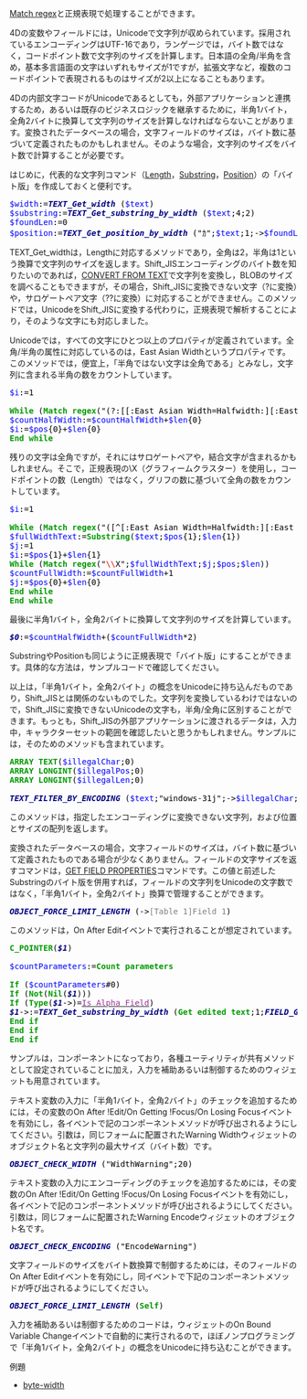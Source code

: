 [Match regex](http://doc.4d.com/4Dv15/4D/15/Match-regex.301-2006648.ja.html)と正規表現で処理することができます。

4Dの変数やフィールドには，Unicodeで文字列が収められています。採用されているエンコーディングはUTF-16であり，ランゲージでは，バイト数ではなく，コードポイント数で文字列のサイズを計算します。日本語の全角/半角を含め，基本多言語面の文字はいずれもサイズが1ですが，拡張文字など，複数のコードポイントで表現されるものはサイズが2以上になることもあります。

4Dの内部文字コードがUnicodeであるとしても，外部アプリケーションと連携するため，あるいは既存のビジネスロジックを継承するために，半角1バイト，全角2バイトに換算して文字列のサイズを計算しなければならないことがあります。変換されたデータベースの場合，文字フィールドのサイズは，バイト数に基づいて定義されたものかもしれません。そのような場合，文字列のサイズをバイト数で計算することが必要です。

はじめに，代表的な文字列コマンド（[Length](http://doc.4d.com/4Dv15/4D/15/Length.301-2006662.ja.html)，[Substring](http://doc.4d.com/4Dv15/4D/15/Substring.301-2006645.ja.html)，[Position](http://doc.4d.com/4Dv15/4D/15/Position.301-2006659.ja.html)）の「バイト版」を作成しておくと便利です。

<!-- Generator: GNU source-highlight 3.1.6
by Lorenzo Bettini
http://www.lorenzobettini.it
http://www.gnu.org/software/src-highlite -->
<pre><tt><font color="#0000FF">$width</font><font color="#000000">:=</font><b><i><font color="#000080">TEXT_Get_width </font></i></b><font color="#000000">(</font><font color="#0000FF">$text</font><font color="#000000">)</font>
<font color="#0000FF">$substring</font><font color="#000000">:=</font><b><i><font color="#000080">TEXT_Get_substring_by_width </font></i></b><font color="#000000">(</font><font color="#0000FF">$text</font><font color="#000000">;</font><font color="#000000">4</font><font color="#000000">;</font><font color="#000000">2</font><font color="#000000">)</font>
<font color="#0000FF">$foundLen</font><font color="#000000">:=</font><font color="#000000">0</font>
<font color="#0000FF">$position</font><font color="#000000">:=</font><b><i><font color="#000080">TEXT_Get_position_by_width </font></i></b><font color="#000000">(</font><font color="#000000">"ｶ"</font><font color="#000000">;</font><font color="#0000FF">$text</font><font color="#000000">;</font><font color="#000000">1</font><font color="#000000">;-&gt;</font><font color="#0000FF">$foundLen</font><font color="#000000">)</font></tt></pre>

TEXT_Get_widthは，Lengthに対応するメソッドであり，全角は2，半角は1という換算で文字列のサイズを返します。Shift_JISエンコーディングのバイト数を知りたいのであれば，[CONVERT FROM TEXT](http://doc.4d.com/4Dv15/4D/15/CONVERT-FROM-TEXT.301-2006651.ja.html)で文字列を変換し，BLOBのサイズを調べることもできますが，その場合，Shift_JISに変換できない文字（?に変換）や，サロゲートペア文字（??に変換）に対応することができません。このメソッドでは，UnicodeをShift_JISに変換する代わりに，正規表現で解析することにより，そのような文字にも対応しました。

Unicodeでは，すべての文字にひとつ以上のプロパティが定義されています。全角/半角の属性に対応しているのは，East Asian Widthというプロパティです。このメソッドでは，便宜上，「半角ではない文字は全角である」とみなし，文字列に含まれる半角の数をカウントしています。

<!-- Generator: GNU source-highlight 3.1.6
by Lorenzo Bettini
http://www.lorenzobettini.it
http://www.gnu.org/software/src-highlite -->
<pre><tt><font color="#0000FF">$i</font><font color="#000000">:=</font><font color="#000000">1</font>

<b><font color="#009900">While</font></b> <font color="#000000">(</font><b><font color="#009900">Match regex</font></b><font color="#000000">(</font><font color="#000000">"(?:[[:East Asian Width=Halfwidth:][:East Asian Width=Narrow:]]+)"</font><font color="#000000">;</font><font color="#0000FF">$text</font><font color="#000000">;</font><font color="#0000FF">$i</font><font color="#000000">;</font><font color="#0000FF">$pos</font><font color="#000000">;</font><font color="#0000FF">$len</font><font color="#000000">))</font>
<font color="#0000FF">$countHalfWidth</font><font color="#000000">:=</font><font color="#0000FF">$countHalfWidth</font><font color="#000000">+</font><font color="#0000FF">$len</font><font color="#000000">{</font><font color="#000000">0</font><font color="#000000">}</font>
<font color="#0000FF">$i</font><font color="#000000">:=</font><font color="#0000FF">$pos</font><font color="#000000">{</font><font color="#000000">0</font><font color="#000000">}+</font><font color="#0000FF">$len</font><font color="#000000">{</font><font color="#000000">0</font><font color="#000000">}</font>
<b><font color="#009900">End while</font></b> </tt></pre>

残りの文字は全角ですが，それにはサロゲートペアや，結合文字が含まれるかもしれません。そこで，正規表現の\X（グラフィームクラスター）を使用し，コードポイントの数（Length）ではなく，グリフの数に基づいて全角の数をカウントしています。

<!-- Generator: GNU source-highlight 3.1.6
by Lorenzo Bettini
http://www.lorenzobettini.it
http://www.gnu.org/software/src-highlite -->
<pre><tt><font color="#0000FF">$i</font><font color="#000000">:=</font><font color="#000000">1</font>

<b><font color="#009900">While</font></b> <font color="#000000">(</font><b><font color="#009900">Match regex</font></b><font color="#000000">(</font><font color="#000000">"([^[:East Asian Width=Halfwidth:][:East Asian Width=Narrow:]]+)"</font><font color="#000000">;</font><font color="#0000FF">$text</font><font color="#000000">;</font><font color="#0000FF">$i</font><font color="#000000">;</font><font color="#0000FF">$pos</font><font color="#000000">;</font><font color="#0000FF">$len</font><font color="#000000">))</font>
<font color="#0000FF">$fullWidthText</font><font color="#000000">:=</font><b><font color="#009900">Substring</font></b><font color="#000000">(</font><font color="#0000FF">$text</font><font color="#000000">;</font><font color="#0000FF">$pos</font><font color="#000000">{</font><font color="#000000">1</font><font color="#000000">};</font><font color="#0000FF">$len</font><font color="#000000">{</font><font color="#000000">1</font><font color="#000000">})</font>
<font color="#0000FF">$j</font><font color="#000000">:=</font><font color="#000000">1</font>
<font color="#0000FF">$i</font><font color="#000000">:=</font><font color="#0000FF">$pos</font><font color="#000000">{</font><font color="#000000">1</font><font color="#000000">}+</font><font color="#0000FF">$len</font><font color="#000000">{</font><font color="#000000">1</font><font color="#000000">}</font>
<b><font color="#009900">While</font></b> <font color="#000000">(</font><b><font color="#009900">Match regex</font></b><font color="#000000">(</font><font color="#000000">"</font><font color="#FF0000">\\</font><font color="#000000">X"</font><font color="#000000">;</font><font color="#0000FF">$fullWidthText</font><font color="#000000">;</font><font color="#0000FF">$j</font><font color="#000000">;</font><font color="#0000FF">$pos</font><font color="#000000">;</font><font color="#0000FF">$len</font><font color="#000000">))</font>
<font color="#0000FF">$countFullWidth</font><font color="#000000">:=</font><font color="#0000FF">$countFullWidth</font><font color="#000000">+</font><font color="#000000">1</font>
<font color="#0000FF">$j</font><font color="#000000">:=</font><font color="#0000FF">$pos</font><font color="#000000">{</font><font color="#000000">0</font><font color="#000000">}+</font><font color="#0000FF">$len</font><font color="#000000">{</font><font color="#000000">0</font><font color="#000000">}</font>
<b><font color="#009900">End while</font></b> 
<b><font color="#009900">End while</font></b> </tt></pre>

最後に半角1バイト，全角2バイトに換算して文字列のサイズを計算しています。

<!-- Generator: GNU source-highlight 3.1.6
by Lorenzo Bettini
http://www.lorenzobettini.it
http://www.gnu.org/software/src-highlite -->
<pre><tt><b><i><font color="#000080">$0</font></i></b><font color="#000000">:=</font><font color="#0000FF">$countHalfWidth</font><font color="#000000">+(</font><font color="#0000FF">$countFullWidth</font><font color="#000000">*</font><font color="#000000">2</font><font color="#000000">)</font></tt></pre>

SubstringやPositionも同じように正規表現で「バイト版」にすることができます。具体的な方法は，サンプルコードで確認してください。

以上は，「半角1バイト，全角2バイト」の概念をUnicodeに持ち込んだものであり，Shift_JISとは関係のないものでした。文字列を変換しているわけではないので，Shift_JISに変換できないUnicodeの文字も，半角/全角に区別することができます。もっとも，Shift_JISの外部アプリケーションに渡されるデータは，入力中，キャラクターセットの範囲を確認したいと思うかもしれません。サンプルには，そのためのメソッドも含まれています。

<!-- Generator: GNU source-highlight 3.1.6
by Lorenzo Bettini
http://www.lorenzobettini.it
http://www.gnu.org/software/src-highlite -->
<pre><tt><b><font color="#009900">ARRAY TEXT</font></b><font color="#000000">(</font><font color="#0000FF">$illegalChar</font><font color="#000000">;</font><font color="#000000">0</font><font color="#000000">)</font>
<b><font color="#009900">ARRAY LONGINT</font></b><font color="#000000">(</font><font color="#0000FF">$illegalPos</font><font color="#000000">;</font><font color="#000000">0</font><font color="#000000">)</font>
<b><font color="#009900">ARRAY LONGINT</font></b><font color="#000000">(</font><font color="#0000FF">$illegalLen</font><font color="#000000">;</font><font color="#000000">0</font><font color="#000000">)</font>

<b><i><font color="#000080">TEXT_FILTER_BY_ENCODING </font></i></b><font color="#000000">(</font><font color="#0000FF">$text</font><font color="#000000">;</font><font color="#000000">"windows-31j"</font><font color="#000000">;-&gt;</font><font color="#0000FF">$illegalChar</font><font color="#000000">;-&gt;</font><font color="#0000FF">$illegalPos</font><font color="#000000">;-&gt;</font><font color="#0000FF">$illegalLen</font><font color="#000000">)</font></tt></pre>

このメソッドは，指定したエンコーディングに変換できない文字列，および位置とサイズの配列を返します。

変換されたデータベースの場合，文字フィールドのサイズは，バイト数に基づいて定義されたものである場合が少なくありません。フィールドの文字サイズを返すコマンドは，[GET FIELD PROPERTIES](http://doc.4d.com/4Dv15/4D/15/GET-FIELD-PROPERTIES.301-2006631.ja.html)コマンドです。この値と前述したSubstringのバイト版を併用すれば，フィールドの文字列をUnicodeの文字数ではなく，「半角1バイト，全角2バイト」換算で管理することができます。

<!-- Generator: GNU source-highlight 3.1.6
by Lorenzo Bettini
http://www.lorenzobettini.it
http://www.gnu.org/software/src-highlite -->
<pre><tt><b><i><font color="#000080">OBJECT_FORCE_LIMIT_LENGTH </font></i></b><font color="#000000">(-&gt;</font><font color="#808080">[Table_1]Field_1</font><font color="#000000">)</font></tt></pre>

このメソッドは，On After Editイベントで実行されることが想定されています。

<!-- Generator: GNU source-highlight 3.1.6
by Lorenzo Bettini
http://www.lorenzobettini.it
http://www.gnu.org/software/src-highlite -->
<pre><tt><b><font color="#009900">C_POINTER</font></b><font color="#000000">(</font><b><i><font color="#000080">$1</font></i></b><font color="#000000">)</font>

<font color="#0000FF">$countParameters</font><font color="#000000">:=</font><b><font color="#009900">Count parameters</font></b>

<b><font color="#009900">If</font></b> <font color="#000000">(</font><font color="#0000FF">$countParameters</font><font color="#000000">#</font><font color="#000000">0</font><font color="#000000">)</font>
<b><font color="#009900">If</font></b> <font color="#000000">(</font><b><font color="#009900">Not</font></b><font color="#000000">(</font><b><font color="#009900">Nil</font></b><font color="#000000">(</font><b><i><font color="#000080">$1</font></i></b><font color="#000000">)))</font>
<b><font color="#009900">If</font></b> <font color="#000000">(</font><b><font color="#009900">Type</font></b><font color="#000000">(</font><b><i><font color="#000080">$1</font></i></b><font color="#000000">-&gt;)=</font><u><font color="#993399">Is Alpha Field</font></u><font color="#000000">)</font>
<b><i><font color="#000080">$1</font></i></b><font color="#000000">-&gt;:=</font><b><i><font color="#000080">TEXT_Get_substring_by_width </font></i></b><font color="#000000">(</font><b><font color="#009900">Get edited text</font></b><font color="#000000">;</font><font color="#000000">1</font><font color="#000000">;</font><b><i><font color="#000080">FIELD_Get_limit_length </font></i></b><font color="#000000">(</font><b><i><font color="#000080">$1</font></i></b><font color="#000000">))</font>
<b><font color="#009900">End if</font></b> 
<b><font color="#009900">End if</font></b> 
<b><font color="#009900">End if</font></b> </tt></pre>

サンプルは，コンポーネントになっており，各種ユーティリティが共有メソッドとして設定されていることに加え，入力を補助あるいは制御するためのウィジェットも用意されています。

テキスト変数の入力に「半角1バイト，全角2バイト」のチェックを追加するためには，その変数のOn After !Edit/On Getting !Focus/On Losing Focusイベントを有効にし，各イベントで記のコンポーネントメソッドが呼び出されるようにしてください。引数は，同じフォームに配置されたWarning Widthウィジェットのオブジェクト名と文字列の最大サイズ（バイト数）です。

<!-- Generator: GNU source-highlight 3.1.6
by Lorenzo Bettini
http://www.lorenzobettini.it
http://www.gnu.org/software/src-highlite -->
<pre><tt><b><i><font color="#000080">OBJECT_CHECK_WIDTH </font></i></b><font color="#000000">(</font><font color="#000000">"WidthWarning"</font><font color="#000000">;</font><font color="#000000">20</font><font color="#000000">)</font></tt></pre>

テキスト変数の入力にエンコーディングのチェックを追加するためには，その変数のOn After !Edit/On Getting !Focus/On Losing Focusイベントを有効にし，各イベントで記のコンポーネントメソッドが呼び出されるようにしてください。引数は，同じフォームに配置されたWarning Encodeウィジェットのオブジェクト名です。

<!-- Generator: GNU source-highlight 3.1.6
by Lorenzo Bettini
http://www.lorenzobettini.it
http://www.gnu.org/software/src-highlite -->
<pre><tt><b><i><font color="#000080">OBJECT_CHECK_ENCODING </font></i></b><font color="#000000">(</font><font color="#000000">"EncodeWarning"</font><font color="#000000">)</font></tt></pre>

文字フィールドのサイズをバイト数換算で制御するためには，そのフィールドのOn After Editイベントを有効にし，同イベントで下記のコンポーネントメソッドが呼び出されるようにしてください。

<!-- Generator: GNU source-highlight 3.1.6
by Lorenzo Bettini
http://www.lorenzobettini.it
http://www.gnu.org/software/src-highlite -->
<pre><tt><b><i><font color="#000080">OBJECT_FORCE_LIMIT_LENGTH </font></i></b><font color="#000000">(</font><b><font color="#009900">Self</font></b><font color="#000000">)</font></tt></pre>

入力を補助あるいは制御するためのコードは，ウィジェットのOn Bound Variable Changeイベントで自動的に実行されるので，ほぼノンプログラミングで「半角1バイト，全角2バイト」の概念をUnicodeに持ち込むことができます。

例題

* [byte-width](https://github.com/4D-JP/byte-width)


